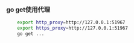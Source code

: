 
### go get使用代理
```bash
    export http_proxy=http://127.0.0.1:51967
    export https_proxy=http://127.0.0.1:51967
    go get ...
```
